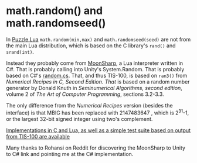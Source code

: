 math.random() and math.randomseed()
===================================

In [Puzzle Lua](lua.html) `math.random(min,max)` and `math.randomseed(seed)` are not from the main Lua distribution, which is based on the C library's `rand()` and `srand(int)`.

Instead they probably come from [MoonSharp](http://www.moonsharp.org/), a Lua interpreter written in C#.  That is probably calling into Unity's System.Random.  That is probably based on C#'s [random.cs](http://referencesource.microsoft.com/#mscorlib/system/random.cs,bb77e610694e64ca). That, and thus TIS-100, is based on `ran3()` from _Numerical Recipes in C, Second Edition_.  _That_ is based on a random number generator by Donald Knuth in _Seminumerical Algorithms, second edition_, volume 2 of _The Art of Computer Programming_, sections 3.2-3.3.

The only difference from the _Numerical Recipes_ version (besides the interface) is that MBIG has been replaced with 2147483647 , which is 2<sup>31</sup>-1, or the largest 32-bit signed integer using two's complement.

[Implementations in C and Lua, as well as a simple test suite based on output from TIS-100 are available](random/)

Many thanks to Rohansi on Reddit for discovering the MoonSharp to Unity to C# link and pointing me at the C# implementation.
